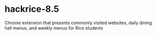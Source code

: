 # hackrice-8.5
Chrome extension that presents commonly visited websites, daily dining hall menus, and weekly menus for Rice students
